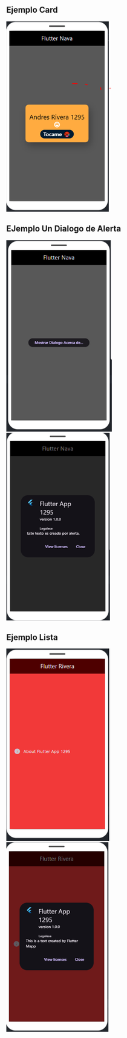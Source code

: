 ## Ejemplo Card
![](Card_1295.PNG)

## EJemplo  Un Dialogo de Alerta 
![](dialogo.PNG)
![](dialogoR.PNG)

## Ejemplo Lista
![](lista.PNG)
![](lista2.PNG)


